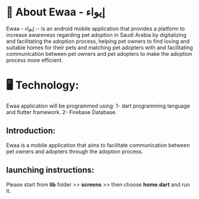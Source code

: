 # 🌟 About Ewaa - إيواء
Ewaa - إيواء :-
is an android mobile application that provides a platform to increase awareness regarding pet adoption in Saudi Arabia by digitalizing and facilitating the adoption process, helping pet owners to find loving and suitable homes for their pets and matching pet adopters with and facilitating communication between pet owners and pet adopters to make the adoption process more efficient. 

# 🖥️ Technology:
Ewaa application will be programmed using: 
1- dart programming language and flutter framework.
2- Firebase Database.


## Introduction:
Ewaa is a mobile application that aims to facilitate communication between pet owners and adopters through the adoption process. 





## launching instructions:
Please start from **lib** folder >> **screens** >> then choose **home.dart** and run it.
